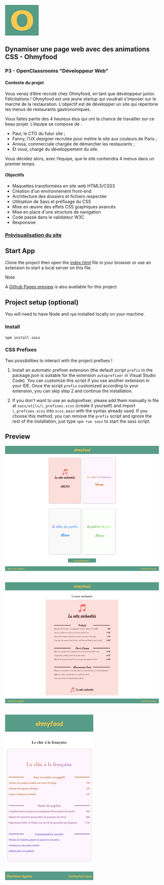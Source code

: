 ![Ohmyfood Icon](/public/img/favicon.png)

## Dynamiser une page web avec des animations CSS - Ohmyfood

### P3 - OpenClassrooms "Développeur Web"

#### Contexte du projet

Vous venez d’être recruté chez Ohmyfood, en tant que développeur junior. Félicitations ! Ohmyfood est une jeune startup qui voudrait s'imposer sur le marché de la restauration. L'objectif est de développer un site qui répertorie les menus de restaurants gastronomiques.

Vous faites partie des 4 heureux élus qui ont la chance de travailler sur ce beau projet. L’équipe se compose de :

- Paul, le CTO du futur site ;
- Fanny, l’UX designer recrutée pour mettre le site aux couleurs de Paris ;
- Anissa, commerciale chargée de démarcher les restaurants ;
- Et vous, chargé du développement du site.

Vous décidez alors, avec l’équipe, que le site contiendra 4 menus dans un premier temps.

#### Objectifs

- Maquettes transformées en site web HTML5/CSS3
- Création d'un environnement front-end
- Architecture des dossiers et fichiers respectée
- Utilisation de Sass et préfixage du CSS
- Mise en œuvre des effets CSS graphiques avancés
- Mise en place d'une structure de navigation
- Code passé dans le validateur W3C
- Responsive

### [Prévisualisation du site](https://alex-pqn.github.io/Ohmyfood-ocr_dw/)

## Start App

Clone the project then open the [index.html](/index.html) file in your browser or use an extension to start a local server on this file.

> [!NOTE]  
> A [Github Pages preview](https://alex-pqn.github.io/Ohmyfood-ocr_dw/) is also available for this project

## Project setup (optional)

You will need to have Node and `npm` installed locally on your machine.

### Install

```
npm install sass
```

### CSS Prefixes

Two possibilities to interact with the project prefixes !

1. Install an automatic prefixer extension (the default script `prefix` in the package.json is suitable for the extension `autoprefixer` in Visual Studio Code).
   You can customize this script if you use another extension in your IDE.
   Once the script `prefix` customized according to your extension, you can skip step 2 and continue the installation.

2. If you don't want to use an autoprefixer, please add them manually in file at `sass/utils/\_prefixes.scss` (create it yourself) and import `\_prefixes.scss` into ``scss.main`` with the syntax already used.
   If you choose this method, you can remove the `prefix` script and ignore the rest of the installation, just type ``npm run sass`` to start the sass script.

## Preview

![Ohmyfood accueil](/public/img/Ohmyfood.png)
<br/>
<br/>
<br/>
![Ohmyfood carte](/public/img/Ohmyfood%20Responsive%202.png)
<br/>
<br/>
<br/>
![Ohmyfood carte responsive](/public/img/Ohmyfood%20Responsive.png)

